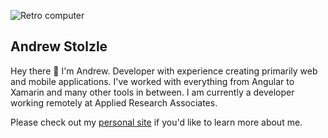 ![Retro computer](http://31.media.tumblr.com/tumblr_mdjdhmnIPJ1r6x1zlo1_400.gif)
## Andrew Stolzle
Hey there 👋 I'm Andrew. Developer with experience creating primarily web and mobile applications. I've worked with everything from Angular to Xamarin and many other tools in between. I am currently a developer working remotely at Applied Research Associates.

Please check out my [personal site](https://www.andrewstolzle.com) if you'd like to learn more about me.
